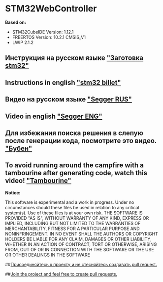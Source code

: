 # STM32WebController

**Based on:**

* STM32CubeIDE Version: 1.12.1
* FREERTOS Version: 10.2.1 CMSIS_V1
* LWIP 2.1.2

## Инструкция на русском языке ["Заготовка stm32"]( https://youtu.be/JxwXzxJd2BU)
## Instructions in english ["stm32 billet"]( https://youtu.be/lx6RB74Y36U )

## Видео на русском языке ["Segger RUS"]( https://youtu.be/NSek_xzT6Cw)
## Video in english ["Segger ENG"]( https://youtu.be/sJGeLHSzgfM )

## Для избежания поиска решения в слепую после генерации кода, посмотрите это видео. ["Бубен"]( https://youtu.be/g2xZnmcszZo )
## To avoid running around the campfire with a tambourine after generating code, watch this video! ["Tambourine"]( https://youtu.be/g2xZnmcszZo )

**Notice:**

This software is experimental and a work in progress. Under no circumstances should these files be used in relation to any critical system(s). Use of these files is at your own risk.
THE SOFTWARE IS PROVIDED "AS IS", WITHOUT WARRANTY OF ANY KIND, EXPRESS OR IMPLIED, INCLUDING BUT NOT LIMITED TO THE WARRANTIES OF MERCHANTABILITY, FITNESS FOR A PARTICULAR PURPOSE AND NONINFRINGEMENT. IN NO EVENT SHALL THE AUTHORS OR COPYRIGHT HOLDERS BE LIABLE FOR ANY CLAIM, DAMAGES OR OTHER LIABILITY, WHETHER IN AN ACTION OF CONTRACT, TORT OR OTHERWISE, ARISING FROM, OUT OF OR IN CONNECTION WITH THE SOFTWARE OR THE USE OR OTHER DEALINGS IN THE SOFTWARE


##[Присоединяйтесь к проекту и не стесняйтесь создавать pull request.](https://docs.github.com/en/pull-requests/collaborating-with-pull-requests/proposing-changes-to-your-work-with-pull-requests/creating-a-pull-request")

##[Join the project and feel free to create pull requests.](https://docs.github.com/en/pull-requests/collaborating-with-pull-requests/proposing-changes-to-your-work-with-pull-requests/creating-a-pull-request")



